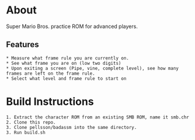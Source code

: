# About

Super Mario Bros. practice ROM for advanced players.

## Features
	* Measure what frame rule you are currently on.
	* See what frame you are on (low two digits)
	* Upon exiting a screen (Pipe, vine, complete level), see how many frames are left on the frame rule.
	* Select what level and frame rule to start on

# Build Instructions

	1. Extract the character ROM from an existing SMB ROM, name it smb.chr
	2. Clone this repo.
	3. Clone pellsson/badassm into the same directory.
	3. Run build.sh
